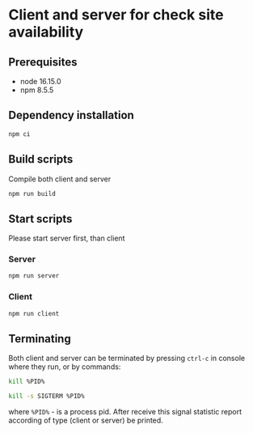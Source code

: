 # Client and server for check site availability

## Prerequisites

- node 16.15.0
- npm 8.5.5

## Dependency installation

```sh
npm ci
```

## Build scripts

Compile both client and server

```sh
npm run build
```

## Start scripts

Please start server first, than client

### Server

```sh
npm run server
```

### Client

```sh
npm run client
```

## Terminating

Both client and server can be terminated by pressing `ctrl-c` in console where they run, or by commands:

```sh
kill %PID%
```

```sh
kill -s SIGTERM %PID%
```

where `%PID%` - is a process pid. After receive this signal statistic report according of type (client or server) be printed.
